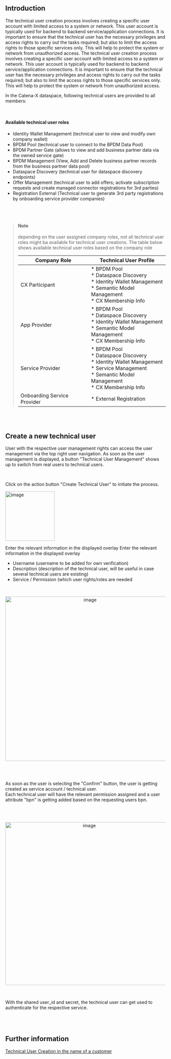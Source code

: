 ## Introduction

The technical user creation process involves creating a specific user account with limited access to a system or network. This user account is typically used for backend to backend service/application connections.
It is important to ensure that the technical user has the necessary privileges and access rights to carry out the tasks required; but also to limit the access rights to those specific services only. This will help to protect the system or network from unauthorized access.
The technical user creation process involves creating a specific user account with limited access to a system or network. This user account is typically used for backend to backend service/application connections.
It is important to ensure that the technical user has the necessary privileges and access rights to carry out the tasks required; but also to limit the access rights to those specific services only. This will help to protect the system or network from unauthorized access.

In the Catena-X dataspace, following technical users are provided to all members:

<br>

#### Available technical user roles
* Identity Wallet Management (technical user to view and modify own company wallet)
* BPDM Pool (technical user to connect to the BPDM Data Pool)
* BPDM Partner Gate (allows to view and add business partner data via the owned service gate)
* BPDM Management (View, Add and Delete business partner records from the business partner data pool)
* Dataspace Discovery (technical user for dataspace discovery endpoints)
* Offer Management (technical user to add offers; activate subscription requests and create managed connector registrations for 3rd parties)
* Registration External (Technical user to generate 3rd party registrations by onboarding service provider companies)

<br>
<br>

> #### Note
>
> depending on the user assigned company roles, not all technical user roles might ba available for technical user creations.
> The table below shows available technical user roles based on the company role
>
> Company Role | Technical User Profile
> --- | --- 
> CX Participant | * BPDM Pool<br>* Dataspace Discovery<br>* Identity Wallet Management<br>* Semantic Model Management<br>* CX Membership Info
> App Provider | * BPDM Pool<br>* Dataspace Discovery<br>* Identity Wallet Management<br>* Semantic Model Management<br>* CX Membership Info
> Service Provider | * BPDM Pool<br>* Dataspace Discovery<br>* Identity Wallet Management<br>* Service Management<br>* Semantic Model Management<br>* CX Membership Info
> Onboarding Service Provider | * External Registration

<br>
<br>

## Create a new technical user

User with the respective user management rights can access the user management via the top right user navigation.
As soon as the user management is displayed, a button "Technical User Management" shows up to switch from real users to technical users.

<br>

Click on the action button "Create Technical User" to initiate the process.

<img width="155" alt="image" src="https://user-images.githubusercontent.com/94133633/220205598-84016964-6d1e-480c-a3bf-f4a580bbf5d2.png">

Enter the relevant information in the displayed overlay
Enter the relevant information in the displayed overlay
<br>

- Username (username to be added for own verification)
- Description (description of the technical user, will be useful in case several technical users are existing)
- Service / Permission (which user rights/roles are needed

<br>
<p align="center">
<img width="517" alt="image" src="https://user-images.githubusercontent.com/94133633/220205703-32d4a671-d5de-4d90-baf4-089b512ce81d.png">
</p>
<br>
<br>

As soon as the user is selecting the "Confirm" button, the user is getting created as service account / technical user.  
Each technical user will have the relevant permission assigned and a user attribute "bpn" is getting added based on the requesting users bpn.

<br>
<br>
<p align="center">
<img width="512" alt="image" src="https://user-images.githubusercontent.com/94133633/220205960-5145226b-f5c1-4684-9f14-5873e63b81fc.png">
</p>
<br>

With the shared user_id and secret, the technical user can get used to authenticate for the respective service.

<br>
<br>

## Further information

[Technical User Creation in the name of a customer](/docs/03.%20User%20Management/03.%20Technical%20User/04.%20FAQ.md#as-a-service-or-app-provider-am-i-able-to-create-a-technical-user-in-the-name-of-my-appservice-customer)

